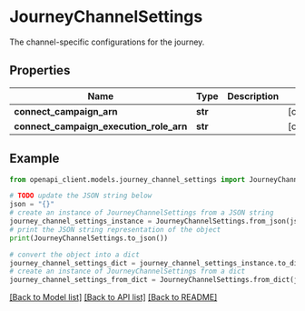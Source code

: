# JourneyChannelSettings

The channel-specific configurations for the journey.

## Properties

Name | Type | Description | Notes
------------ | ------------- | ------------- | -------------
**connect_campaign_arn** | **str** |  | [optional] 
**connect_campaign_execution_role_arn** | **str** |  | [optional] 

## Example

```python
from openapi_client.models.journey_channel_settings import JourneyChannelSettings

# TODO update the JSON string below
json = "{}"
# create an instance of JourneyChannelSettings from a JSON string
journey_channel_settings_instance = JourneyChannelSettings.from_json(json)
# print the JSON string representation of the object
print(JourneyChannelSettings.to_json())

# convert the object into a dict
journey_channel_settings_dict = journey_channel_settings_instance.to_dict()
# create an instance of JourneyChannelSettings from a dict
journey_channel_settings_from_dict = JourneyChannelSettings.from_dict(journey_channel_settings_dict)
```
[[Back to Model list]](../README.md#documentation-for-models) [[Back to API list]](../README.md#documentation-for-api-endpoints) [[Back to README]](../README.md)


